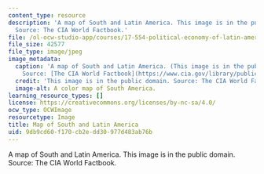 ```yaml
---
content_type: resource
description: 'A map of South and Latin America. This image is in the public domain.
  Source: The CIA World Factbook.'
file: /ol-ocw-studio-app/courses/17-554-political-economy-of-latin-america-fall-2002/9db9cd60f170cb2edd30977d483ab76b_17-554f02.jpg
file_size: 42577
file_type: image/jpeg
image_metadata:
  caption: 'A map of South and Latin America. (This image is in the public domain.
    Source: [The CIA World Factbook](https://www.cia.gov/library/publications/resources/the-world-factbook/).)'
  credit: 'This image is in the public domain. Source: The CIA World Factbook.'
  image-alt: A color map of South America.
learning_resource_types: []
license: https://creativecommons.org/licenses/by-nc-sa/4.0/
ocw_type: OCWImage
resourcetype: Image
title: Map of South and Latin America
uid: 9db9cd60-f170-cb2e-dd30-977d483ab76b
---
```

A map of South and Latin America. This image is in the public domain. Source: The CIA World Factbook.